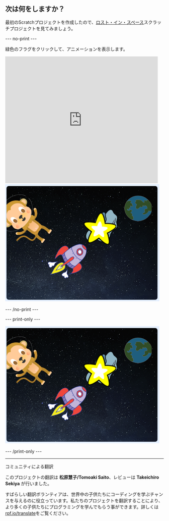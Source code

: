 ## 次は何をしますか？

最初のScratchプロジェクトを作成したので、[ロスト・イン・スペース](https://projects.raspberrypi.org/ja-JP/projects/lost-in-space?utm_source=pathway&utm_medium=whatnext&utm_campaign=projects)スクラッチプロジェクトを見てみましょう。

--- no-print ---

緑色のフラグをクリックして、アニメーションを表示します。

<div class="scratch-preview">
  <iframe allowtransparency="true" width="485" height="402" src="https://scratch.mit.edu/projects/embed/276873231/?autostart=false" frameborder="0" scrolling="no"></iframe>
  <img src="images/space-final.png">
</div>

--- /no-print ---

--- print-only ---

![プロジェクトの完了](images/space-final.png)

--- /print-only ---


***
コミュニティによる翻訳

このプロジェクトの翻訳は **松原慧子/Tomoaki Saito**、レビューは **Takeichiro Sekiya** が行いました。

すばらしい翻訳ボランティアは、世界中の子供たちにコーディングを学ぶチャンスを与えるのに役立っています。私たちのプロジェクトを翻訳することにより、より多くの子供たちにプログラミングを学んでもらう事ができます。詳しくは[rpf.io/translate](https://rpf.io/translate)をご覧ください。